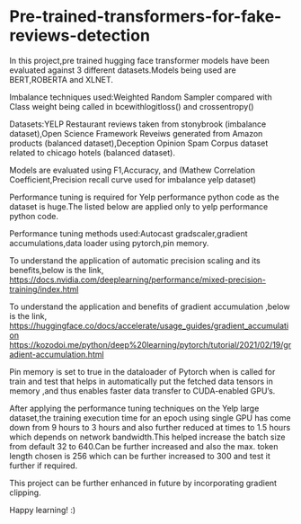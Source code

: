 # Pre-trained-transformers-for-fake-reviews-detection

In this project,pre trained hugging face transformer models have been evaluated against 3 different datasets.Models being used are BERT,ROBERTA and XLNET.

Imbalance techniques used:Weighted Random Sampler compared with Class weight being called in bcewithlogitloss() and crossentropy()

Datasets:YELP Restaurant reviews taken from stonybrook (imbalance dataset),Open Science Framework Reveiws generated from Amazon products (balanced dataset),Deception Opinion Spam Corpus dataset related to chicago hotels (balanced dataset).

Models are evaluated using F1,Accuracy, and (Mathew Correlation Coefficient,Precision recall curve used for imbalance yelp dataset)

Performance tuning is required for Yelp performance python code as the dataset is huge.The listed below are applied only to yelp performance python code.

Performance tuning methods used:Autocast gradscaler,gradient accumulations,data loader using pytorch,pin memory.

To understand the application of automatic precision scaling and its benefits,below is the link,
https://docs.nvidia.com/deeplearning/performance/mixed-precision-training/index.html

To understand the application and benefits of gradient accumulation ,below is the link,
https://huggingface.co/docs/accelerate/usage_guides/gradient_accumulation
https://kozodoi.me/python/deep%20learning/pytorch/tutorial/2021/02/19/gradient-accumulation.html

Pin memory is set to true in the dataloader of Pytorch when is called for train and test that helps in automatically put the fetched data tensors in memory ,and thus enables faster data transfer to CUDA-enabled GPU’s.

After applying the performance tuning techniques on the Yelp large dataset,the training execution time for an epoch using single GPU has come down from 9 hours to 3 hours and also further reduced at times to 1.5 hours which depends on network bandwidth.This helped increase the batch size from default 32 to 640.Can be further increased and also the max. token length chosen is 256 which can be further increased to 300 and test it further if required.

This project can be further enhanced in future by incorporating gradient clipping.

Happy learning! :)



